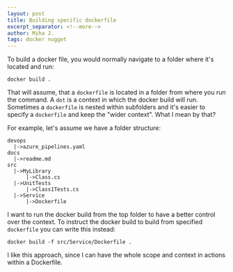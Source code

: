 ```yaml
---
layout: post
title: Building specific dockerfile
excerpt_separator: <!--more-->
author: Miha J.
tags: docker nugget
---
```


To build a docker file, you would normally navigate to a folder where it's located and run:

```
docker build .
```

That will assume, that a `dockerfile` is located in a folder from where you run the command. A `dot` is a context in which the docker build will run. Sometimes a `dockerfile` is nested within subfolders and it's easier to specify a `dockerfile` and keep the "wider context". What I mean by that?

For example, let's assume we have a folder structure:

```
devops
  |->azure_pipelines.yaml
docs
  |->readme.md
src
  |->MyLibrary
      |->Class.cs
  |->UnitTests
      |->Class1Tests.cs 
  |->Service
      |->Dockerfile 
```

I want to run the docker build from the top folder to have a better control over the context. To instruct the docker build to build from specified `dockerfile` you can write this instead:

```
docker build -f src/Service/Dockerfile .
```

I like this approach, since I can have the whole scope and context in actions within a Dockerfile.